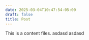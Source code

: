 ```yaml
---
date: 2025-03-04T10:47:54-05:00
draft: false
title: Post
---
```



This is a content files. asdasd asdasd 
